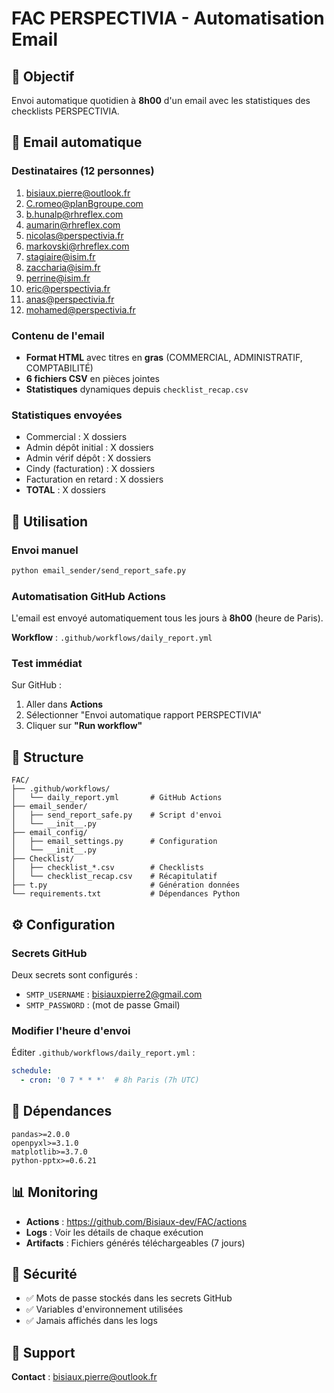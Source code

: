 # FAC PERSPECTIVIA - Automatisation Email

## 🎯 Objectif

Envoi automatique quotidien à **8h00** d'un email avec les statistiques des checklists PERSPECTIVIA.

## 📧 Email automatique

### Destinataires (12 personnes)

1. bisiaux.pierre@outlook.fr
2. C.romeo@planBgroupe.com
3. b.hunalp@rhreflex.com
4. aumarin@rhreflex.com
5. nicolas@perspectivia.fr
6. markovski@rhreflex.com
7. stagiaire@isim.fr
8. zaccharia@isim.fr
9. perrine@isim.fr
10. eric@perspectivia.fr
11. anas@perspectivia.fr
12. mohamed@perspectivia.fr

### Contenu de l'email

- **Format HTML** avec titres en **gras** (COMMERCIAL, ADMINISTRATIF, COMPTABILITÉ)
- **6 fichiers CSV** en pièces jointes
- **Statistiques** dynamiques depuis `checklist_recap.csv`

### Statistiques envoyées

- Commercial : X dossiers
- Admin dépôt initial : X dossiers
- Admin vérif dépôt : X dossiers
- Cindy (facturation) : X dossiers
- Facturation en retard : X dossiers
- **TOTAL** : X dossiers

## 🚀 Utilisation

### Envoi manuel

```bash
python email_sender/send_report_safe.py
```

### Automatisation GitHub Actions

L'email est envoyé automatiquement tous les jours à **8h00** (heure de Paris).

**Workflow** : `.github/workflows/daily_report.yml`

### Test immédiat

Sur GitHub :
1. Aller dans **Actions**
2. Sélectionner "Envoi automatique rapport PERSPECTIVIA"
3. Cliquer sur **"Run workflow"**

## 📁 Structure

```
FAC/
├── .github/workflows/
│   └── daily_report.yml       # GitHub Actions
├── email_sender/
│   ├── send_report_safe.py    # Script d'envoi
│   └── __init__.py
├── email_config/
│   ├── email_settings.py      # Configuration
│   └── __init__.py
├── Checklist/
│   ├── checklist_*.csv        # Checklists
│   └── checklist_recap.csv    # Récapitulatif
├── t.py                       # Génération données
└── requirements.txt           # Dépendances Python
```

## ⚙️ Configuration

### Secrets GitHub

Deux secrets sont configurés :
- `SMTP_USERNAME` : bisiauxpierre2@gmail.com
- `SMTP_PASSWORD` : (mot de passe Gmail)

### Modifier l'heure d'envoi

Éditer `.github/workflows/daily_report.yml` :

```yaml
schedule:
  - cron: '0 7 * * *'  # 8h Paris (7h UTC)
```

## 🔧 Dépendances

```
pandas>=2.0.0
openpyxl>=3.1.0
matplotlib>=3.7.0
python-pptx>=0.6.21
```

## 📊 Monitoring

- **Actions** : https://github.com/Bisiaux-dev/FAC/actions
- **Logs** : Voir les détails de chaque exécution
- **Artifacts** : Fichiers générés téléchargeables (7 jours)

## 🔐 Sécurité

- ✅ Mots de passe stockés dans les secrets GitHub
- ✅ Variables d'environnement utilisées
- ✅ Jamais affichés dans les logs

## 📧 Support

**Contact** : bisiaux.pierre@outlook.fr
